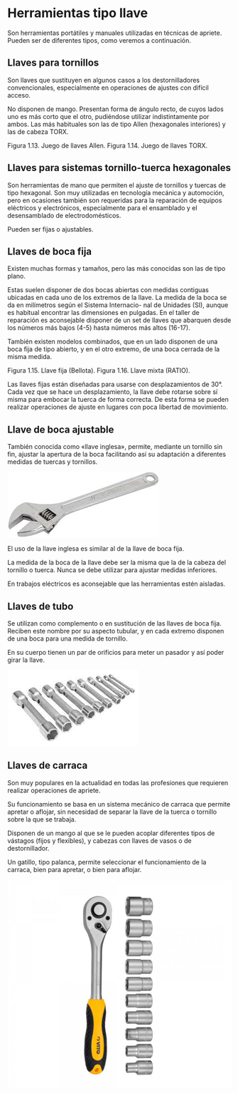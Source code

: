 # Herramientas tipo llave

Son herramientas portátiles y manuales utilizadas en técnicas de apriete.
Pueden ser de diferentes tipos, como veremos a continuación.

## Llaves para tornillos

Son llaves que sustituyen en algunos casos a los destornilladores convencionales, especialmente en operaciones de ajustes con difícil acceso.

No disponen de mango. Presentan forma de ángulo recto, de cuyos lados uno es más corto que el otro, pudiéndose utilizar indistintamente por ambos.
Las más habituales son las de tipo Allen (hexagonales interiores) y las de cabeza TORX.

Figura 1.13. Juego de llaves Allen.
Figura 1.14. Juego de llaves TORX.

## Llaves para sistemas tornillo-tuerca hexagonales

Son herramientas de mano que permiten el ajuste de tornillos y tuercas de tipo hexagonal. Son muy utilizadas en tecnología mecánica y automoción, pero en ocasiones también son requeridas para la reparación de equipos eléctricos y electrónicos, especialmente para el ensamblado y el desensamblado de electrodomésticos.

Pueden ser fijas o ajustables.

## Llaves de boca fija

Existen muchas formas y tamaños, pero las más conocidas son las de tipo plano.

Estas suelen disponer de dos bocas abiertas con medidas
contiguas ubicadas en cada uno de los extremos de la llave.
La medida de la boca se da en milímetros según el Sistema Internacio-
nal de Unidades (SI), aunque es habitual encontrar las dimensiones en
pulgadas.
En el taller de reparación es aconsejable disponer de un set de llaves que abarquen desde los números más bajos (4-5) hasta números más altos (16-17).

También existen modelos combinados, que en un lado disponen de una boca fija de tipo abierto, y en el otro extremo, de una boca cerrada de la misma medida.

Figura 1.15. Llave fija (Bellota).
Figura 1.16. Llave mixta (RATIO).

Las llaves fijas están diseñadas para usarse con desplazamientos de 30°.
Cada vez que se hace un desplazamiento, la llave debe rotarse sobre sí misma para embocar la tuerca de forma correcta. De esta forma se pueden realizar operaciones de ajuste en lugares con poca libertad de movimiento.

## Llave de boca ajustable

También conocida como «llave inglesa», permite, mediante un tornillo sin fin, ajustar la apertura de la boca facilitando así su adaptación a diferentes medidas de tuercas y tornillos.

![imagen](img/2022-12-23-09-55-24.png)

El uso de la llave inglesa es similar al de la llave de boca fija.

La medida de la boca de la llave debe ser la misma que la de la cabeza del tornillo o tuerca. Nunca se debe utilizar para ajustar medidas inferiores.

En trabajos eléctricos es aconsejable que
las herramientas estén aisladas.

## Llaves de tubo

Se utilizan como complemento o en sustitución de las llaves de boca fija. Reciben este nombre por su aspecto tubular, y en cada extremo disponen de una boca para una medida de tornillo.

En su cuerpo tienen un par de orificios para meter un pasador y así poder girar la llave.

![imagen](img/Figura%201.21.%20Llave%20de%20tubo..png)

## Llaves de carraca

Son muy populares en la actualidad en todas las profesiones que requieren realizar operaciones de apriete.

Su funcionamiento se basa en un sistema mecánico de carraca que permite apretar o aflojar, sin necesidad de separar la llave de la tuerca o tornillo sobre la que se trabaja.

Disponen de un mango al que se le pueden acoplar diferentes tipos de vástagos (fijos y flexibles), y cabezas con llaves de vasos o de destornillador.

Un gatillo, tipo palanca, permite seleccionar el funcionamiento de la carraca, bien para apretar, o bien para aflojar.

![imagen](img/2022-12-23-09-54-04.png)
